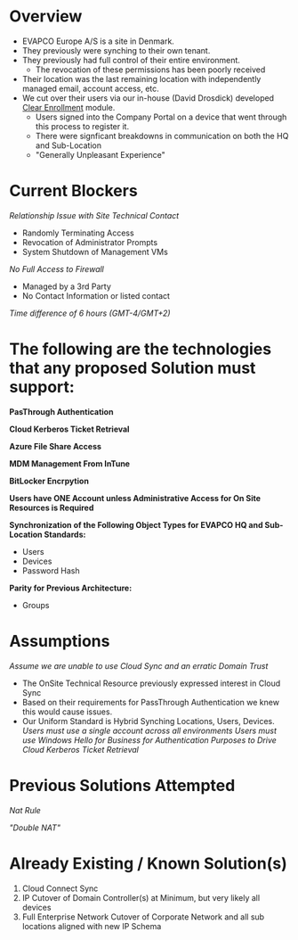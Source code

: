 # Overview

- EVAPCO Europe A/S is a site in Denmark.
- They previously were synching to their own tenant.
- They previously had full control of their entire environment.
    - The revocation of these permissions has been poorly received
- Their location was the last remaining location with independently managed email, account access, etc.
- We cut over their users via our in-house (David Drosdick) developed [Clear Enrollment](https://github.com/DirtyDabe23/EvapcoRepo/blob/main/Modules/Clear-Enrollment/Clear-Enrollment.ps1) module.
    - Users signed into the Company Portal on a device that went through this process to register it.
    - There were signficant breakdowns in communication on both the HQ and Sub-Location
    - "Generally Unpleasant Experience"

# Current Blockers

*Relationship Issue with Site Technical Contact*
- Randomly Terminating Access
- Revocation of Administrator Prompts
- System Shutdown of Management VMs

*No Full Access to Firewall*
- Managed by a 3rd Party
- No Contact Information or listed contact

*Time difference of 6 hours (GMT-4/GMT+2)*

# The following are the technologies that any proposed Solution must support:

**PasThrough Authentication** 

**Cloud Kerberos Ticket Retrieval**

**Azure File Share Access**

**MDM Management From InTune**

**BitLocker Encrpytion**

**Users have ONE Account unless Administrative Access for On Site Resources is Required**


**Synchronization of the Following Object Types for EVAPCO HQ and Sub-Location Standards:**
- Users
- Devices
- Password Hash

**Parity for Previous Architecture:**
- Groups

# Assumptions

*Assume we are unable to use Cloud Sync and an erratic Domain Trust*
- The OnSite Technical Resource previously expressed interest in Cloud Sync
- Based on their requirements for PassThrough Authentication we knew this would cause issues.
- Our Uniform Standard is Hybrid Synching Locations, Users, Devices.
*Users must use a single account across all environments*
*Users must use Windows Hello for Business for Authentication Purposes to Drive Cloud Kerberos Ticket Retrieval*

# Previous Solutions Attempted

*Nat Rule*

*"Double NAT"*

# Already Existing / Known Solution(s)

1. Cloud Connect Sync
2. IP Cutover of Domain Controller(s) at Minimum, but very likely all devices 
3. Full Enterprise Network Cutover of Corporate Network and all sub locations aligned with new IP Schema